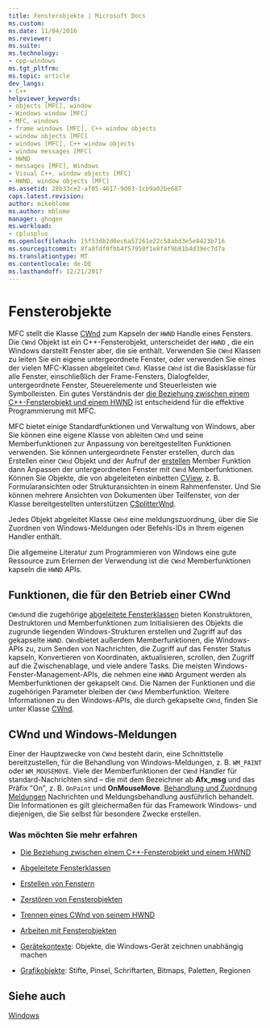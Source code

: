 ```yaml
---
title: Fensterobjekte | Microsoft Docs
ms.custom: 
ms.date: 11/04/2016
ms.reviewer: 
ms.suite: 
ms.technology:
- cpp-windows
ms.tgt_pltfrm: 
ms.topic: article
dev_langs:
- C++
helpviewer_keywords:
- objects [MFC], window
- Windows window [MFC]
- MFC, windows
- frame windows [MFC], C++ window objects
- window objects [MFC]
- windows [MFC], C++ window objects
- window messages [MFC]
- HWND
- messages [MFC], Windows
- Visual C++, window objects [MFC]
- HWND, window objects [MFC]
ms.assetid: 28b33ce2-af05-4617-9d03-1cb9a02be687
caps.latest.revision: 
author: mikeblome
ms.author: mblome
manager: ghogen
ms.workload:
- cplusplus
ms.openlocfilehash: 15f53db2d0ec6a57261e22c58abd3e5e8423b716
ms.sourcegitcommit: 8fa8fdf0fbb4f57950f1e8f4f9b81b4d39ec7d7a
ms.translationtype: MT
ms.contentlocale: de-DE
ms.lasthandoff: 12/21/2017
---
```

# <a name="window-objects"></a>Fensterobjekte
MFC stellt die Klasse [CWnd](../mfc/reference/cwnd-class.md) zum Kapseln der `HWND` Handle eines Fensters. Die `CWnd` Objekt ist ein C++-Fensterobjekt, unterscheidet der `HWND` , die ein Windows darstellt Fenster aber, die sie enthält. Verwenden Sie `CWnd` Klassen zu leiten Sie ein eigene untergeordnete Fenster, oder verwenden Sie eines der vielen MFC-Klassen abgeleitet `CWnd`. Klasse `CWnd` ist die Basisklasse für alle Fenster, einschließlich der Frame-Fensters, Dialogfelder, untergeordnete Fenster, Steuerelemente und Steuerleisten wie Symbolleisten. Ein gutes Verständnis der [die Beziehung zwischen einem C++-Fensterobjekt und einem HWND](../mfc/relationship-between-a-cpp-window-object-and-an-hwnd.md) ist entscheidend für die effektive Programmierung mit MFC.  
  
 MFC bietet einige Standardfunktionen und Verwaltung von Windows, aber Sie können eine eigene Klasse von ableiten `CWnd` und seine Memberfunktionen zur Anpassung von bereitgestellten Funktionen verwenden. Sie können untergeordnete Fenster erstellen, durch das Erstellen einer `CWnd` Objekt und der Aufruf der [erstellen](../mfc/reference/cwnd-class.md#create) Member Funktion dann Anpassen der untergeordneten Fenster mit `CWnd` Memberfunktionen. Können Sie Objekte, die von abgeleiteten einbetten [CView](../mfc/reference/cview-class.md), z. B. Formularansichten oder Strukturansichten in einem Rahmenfenster. Und Sie können mehrere Ansichten von Dokumenten über Teilfenster, von der Klasse bereitgestellten unterstützen [CSplitterWnd](../mfc/reference/csplitterwnd-class.md).  
  
 Jedes Objekt abgeleitet Klasse `CWnd` eine meldungszuordnung, über die Sie Zuordnen von Windows-Meldungen oder Befehls-IDs in Ihrem eigenen Handler enthält.  
  
 Die allgemeine Literatur zum Programmieren von Windows eine gute Ressource zum Erlernen der Verwendung ist die `CWnd` Memberfunktionen kapseln die `HWND` APIs.  
  
## <a name="functions-for-operating-on-a-cwnd"></a>Funktionen, die für den Betrieb einer CWnd  
 `CWnd`und die zugehörige [abgeleitete Fensterklassen](../mfc/derived-window-classes.md) bieten Konstruktoren, Destruktoren und Memberfunktionen zum Initialisieren des Objekts die zugrunde liegenden Windows-Strukturen erstellen und Zugriff auf das gekapselte `HWND`. `CWnd`bietet außerdem Memberfunktionen, die Windows-APIs zu, zum Senden von Nachrichten, die Zugriff auf das Fenster Status kapseln, Konvertieren von Koordinaten, aktualisieren, scrollen, den Zugriff auf die Zwischenablage, und viele andere Tasks. Die meisten Windows-Fenster-Management-APIs, die nehmen eine `HWND` Argument werden als Memberfunktionen der gekapselt `CWnd`. Die Namen der Funktionen und die zugehörigen Parameter bleiben der `CWnd` Memberfunktion. Weitere Informationen zu den Windows-APIs, die durch gekapselte `CWnd`, finden Sie unter Klasse [CWnd](../mfc/reference/cwnd-class.md).  
  
## <a name="cwnd-and-windows-messages"></a>CWnd und Windows-Meldungen  
 Einer der Hauptzwecke von `CWnd` besteht darin, eine Schnittstelle bereitzustellen, für die Behandlung von Windows-Meldungen, z. B. `WM_PAINT` oder `WM_MOUSEMOVE`. Viele der Memberfunktionen der `CWnd` Handler für standard-Nachrichten sind – die mit dem Bezeichner ab **Afx_msg** und das Präfix "On", z. B. `OnPaint` und **OnMouseMove**. [Behandlung und Zuordnung Meldungen](../mfc/message-handling-and-mapping.md) Nachrichten und Meldungsbehandlung ausführlich behandelt. Die Informationen es gilt gleichermaßen für das Framework Windows- und diejenigen, die Sie selbst für besondere Zwecke erstellen.  
  
### <a name="what-do-you-want-to-know-more-about"></a>Was möchten Sie mehr erfahren  
  
-   [Die Beziehung zwischen einem C++-Fensterobjekt und einem HWND](../mfc/relationship-between-a-cpp-window-object-and-an-hwnd.md)  
  
-   [Abgeleitete Fensterklassen](../mfc/derived-window-classes.md)  
  
-   [Erstellen von Fenstern](../mfc/creating-windows.md)  
  
-   [Zerstören von Fensterobjekten](../mfc/destroying-window-objects.md)  
  
-   [Trennen eines CWnd von seinem HWND](../mfc/detaching-a-cwnd-from-its-hwnd.md)  
  
-   [Arbeiten mit Fensterobjekten](../mfc/working-with-window-objects.md)  
  
-   [Gerätekontexte](../mfc/device-contexts.md): Objekte, die Windows-Gerät zeichnen unabhängig machen  
  
-   [Grafikobjekte](../mfc/graphic-objects.md): Stifte, Pinsel, Schriftarten, Bitmaps, Paletten, Regionen  
  
## <a name="see-also"></a>Siehe auch  
 [Windows](../mfc/windows.md)

